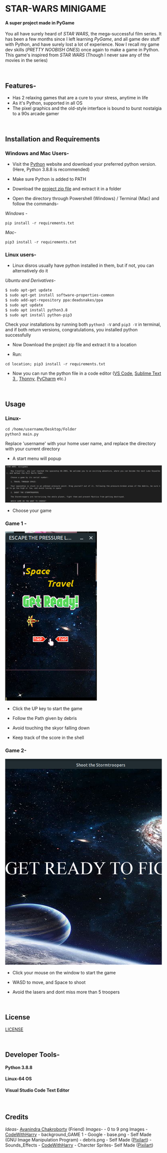 # STAR-WARS MINIGAME

#### A super project made in PyGame

You all have surely heard of *STAR WARS*, the mega-successful film series. It has been a few months since I left learning *PyGame*, and all game dev stuff with Python, and have surely lost a lot of experience. Now I recall my game dev skills (*PRETTY NOOBISH ONES*) once again to make a game in Python. This game's inspired from *STAR WARS* (Though I never saw any of the movies in the series)

<br>

## Features-

- Has 2 relaxing games that are a cure to your stress, anytime in life
- As it's Python, supported in all OS
- The pixel graphics and the old-style interface is bound to burst nostalgia to a 90s arcade gamer

<br>

## Installation and Requirements
 
### Windows and Mac  Users-

- Visit the [Python](https://python.org) website and download your preferred python version. (Here, Python 3.8.8 is recommended)

- Make sure Python is added to PATH 

- Download the [project zip file](https://github.com/arghyagod-coder/STAR-WARS-MINIGAMES) and extract it in a folder

- Open the directory through Powershell (Windows) / Terminal (Mac) and follow the commands-

*Windows -*

```
pip install -r requirements.txt
```

*Mac-*

```
pip3 install -r requirements.txt
```

### Linux users-

- Linux disros usually have python installed in them, but if not, you can alternatively do it

*Ubuntu and Derivatives-*

```
$ sudo apt-get update
$ sudo apt-get install software-properties-common
$ sudo add-apt-repository ppa:deadsnakes/ppa
$ sudo apt update
$ sudo apt install python3.8
$ sudo apt install python-pip3
```
Check your installations by running both `python3 -V` and `pip3 -V` in terminal, and if both return versions, congratulations, you installed python successfully

- Now Download the project zip file and extract it to a location

- Run:

```
cd location; pip3 install -r requirements.txt
```

- Now you can run the python file in a code editor ([VS Code](https://code.visualstudio.org), [Sublime Text 3 ](https://sublimetext.com/3), [Thonny](https://thonny.org), [PyCharm](https://jetbrains.com/pycharm) etc.)

<br>

## Usage

### Linux-

```
cd /home/username/Desktop/Folder
python3 main.py
```

Replace 'username' with your home user name, and replace the directory with your current directory

- A start menu will popup

![StartScreen](ext_files/StartScreen.png)

- Choose your game

### Game 1 -

![Esc_Loop](ext_files/Esc_Loop.png)

- Click the UP key to start the game

- Follow the Path given by debris

- Avoid touching the skyor falling down

- Keep track of the score in the shell

### Game 2-

![screen_popup](ext_files/screen_Popup.png)

- Click your mouse on the window to start the game

- WASD to move, and Space to shoot

- Avoid the lasers and dont miss more than 5 troopers

<br>


## License

[LICENSE](LICENSE)

<br>

## Developer Tools-

#### Python 3.8.8

#### Linux-64 OS

#### Visual Studio Code Text Editor

<br>

## Credits

*Ideas-* [Avanindra Chakroborty](https://github.com/AvanindraC) (Friend)
*Images-*
    - 0 to 9 png Images - [CodeWithHarry](https://codewithharry.com)
    - background_GAME 1 - Google
    - base.png - Self Made (GNU Image Manipulation Program)
    - debris.png - Self Made ([Pixilart](https://pixilart.com))
    - Sounds_Effects - [CodeWithHarry](https://codewithharry.com)
    - Charcter Sprites- Self Made ([Pixilart](https://pixilart.com))
